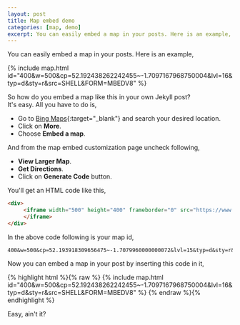 ```yaml
---
layout: post
title: Map embed demo
categories: [map, demo]
excerpt: You can easily embed a map in your posts. Here is an example,
---
```


You can easily embed a map in your posts. Here is an example,  

{% include map.html id="400&w=500&cp=52.192438262242455~-1.7097167968750004&lvl=16&typ=d&sty=r&src=SHELL&FORM=MBEDV8" %}

So how do you embed a map like this in your own Jekyll post?  
It's easy. All you have to do is,  
 - Go to [Bing Maps](https://www.bing.com/maps){:target="_blank"} and search your desired location.  
 - Click on **More**.  
 - Choose **Embed a map**.  

And from the map embed customization page uncheck following,  

 - **View Larger Map**.  
 - **Get Directions**.  
 - Click on **Generate Code** button.  

You'll get an HTML code like this,  

```html
<div>
     <iframe width="500" height="400" frameborder="0" src="https://www.bing.com/maps/embed?h=400&w=500&cp=52.193918309656475~-1.7079960000000072&lvl=15&typ=d&sty=r&src=SHELL&FORM=MBEDV8" scrolling="no">
     </iframe>
</div>
```

In the above code following is your map id,  

```text
400&w=500&cp=52.193918309656475~-1.7079960000000072&lvl=15&typ=d&sty=r&src=SHELL&FORM=MBEDV8
```

Now you can embed a map in your post by inserting this code in it,  

{% highlight html %}{% raw %}
{% include map.html id="400&w=500&cp=52.192438262242455~-1.7097167968750004&lvl=16&typ=d&sty=r&src=SHELL&FORM=MBEDV8" %}
{% endraw %}{% endhighlight %}

Easy, ain't it?  
